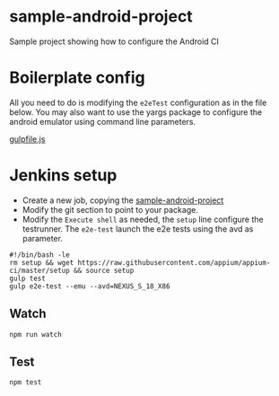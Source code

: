 sample-android-project
===================

Sample project showing how to configure the Android CI

# Boilerplate config

All you need to do is modifying the `e2eTest` configuration as in the file below. You may also want
to use the yargs package to configure the android emulator using command line parameters.

[gulpfile.js](https://github.com/appium/appium-ci/blob/master/sample-android-project/gulpfile.js)

# Jenkins setup

- Create a new job, copying the [sample-android-project](https://team-appium.ci.cloudbees.com/view/Appium%20Libs/job/sample-android-project/)
- Modify the git section to point to your package.
- Modify the `Execute shell` as needed, the `setup` line configure the testrunner. The `e2e-test` launch the e2e tests using the avd as parameter.

```
#!/bin/bash -le
rm setup && wget https://raw.githubusercontent.com/appium/appium-ci/master/setup && source setup
gulp test
gulp e2e-test --emu --avd=NEXUS_S_18_X86
```

## Watch

```
npm run watch
```

## Test

```
npm test
```
